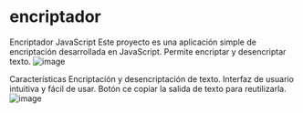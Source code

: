 # encriptador

Encriptador JavaScript
Este proyecto es una aplicación simple de encriptación desarrollada en JavaScript. Permite encriptar y desencriptar texto.
![image](https://github.com/Johanes10/encriptador/assets/131390830/7869431c-7225-42e8-a6bc-39692c166016)



Características
Encriptación y desencriptación de texto.
Interfaz de usuario intuitiva y fácil de usar.
Botón ce copiar la salida de texto para reutilizarla.
![image](https://github.com/Johanes10/encriptador/assets/131390830/ba0a2a43-c532-4655-a624-9ae42e62002f)
